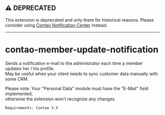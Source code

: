 ## ⚠ DEPRECATED

This extension is deprecated and only there for historical reasons.
Please consider using [Contao Notification Center](https://github.com/terminal42/contao-notification_center) instead.

---

contao-member-update-notification
=================================

Sends a notification e-mail to the administrator each time a member updates her / his profile.  
May be useful when your client needs to sync customer data manually with some CRM.

Please note: Your "Personal Data" module must have the "E-Mail" field implemented,  
otherwise the extension won't recognize any changes.

    Requirements: Contao 3.X
